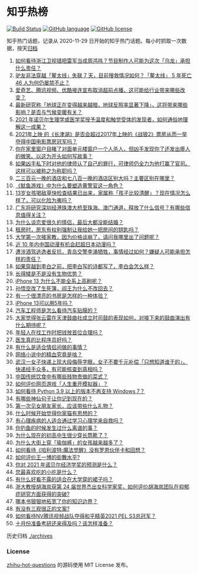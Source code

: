 # 知乎热榜
[![Build Status](https://github.com/ToWeLong/zhihu-hot-questions/workflows/CI/badge.svg)](https://github.com/ToWeLong/zhihu-hot-questions/actions)
[![GitHub language](https://img.shields.io/badge/language-golang-orange.svg)](https://golang.org/)
[![GitHub license](https://img.shields.io/github/license/ToWeLong/zhihu-hot-questions)](https://github.com/ToWeLong/zhihu-hot-questions/blob/main/LICENSE)

知乎热门话题，记录从 2020-11-29 日开始的知乎热门话题。每小时抓取一次数据，按天[归档](./archives)

<!-- BEGIN -->

1. [如何看待浙江卫视错把雷军当成周鸿祎？节目制作人可能为这次「乌龙」承担什么责任？](https://www.zhihu.com/question/490382852)
1. [驴友非法穿越「鳌太线」失联 7 天，目前搜救情况如何？「鳌太线」 5 年死亡 46 人为何仍屡禁不止？](https://www.zhihu.com/question/490412697)
1. [爱奇艺、腾讯视频、优酷接连宣布取消超前点播，这可能给行业带来哪些改变？](https://www.zhihu.com/question/490544847)
1. [最新研究称「地球正在变得越来越暗，地球反照率显著下降」，这将带来哪些影响？是否与气候变暖有关？](https://www.zhihu.com/question/490238218)
1. [2021 年诺贝尔生理学或医学奖授予温度和触觉受体的发现者，如何通俗地理解这一成果？](https://www.zhihu.com/question/490579885)
1. [2021年上映 的《长津湖》是否会超过2017年上映的《战狼2》票房从而一举夺得中国电影票房冠军吗？](https://www.zhihu.com/question/471791736)
1. [你在家里窗户目睹了对面单元楼窗户一个人杀人，但凶手发现你了还发出瘆人的微笑。以这为开头如何写故事？](https://www.zhihu.com/question/467581606)
1. [如果凶手私下时对他的律师认了自己的罪行，可律师仍全力为他打赢了官司。这样可以被称之为称职吗？](https://www.zhihu.com/question/471281291)
1. [二三百元一晚的酒店和七八百一晚的酒店区别大吗？主要区别在哪里？](https://www.zhihu.com/question/486503426)
1. [《鱿鱼游戏》中为什么要塑造黄警官这一角色？](https://www.zhihu.com/question/489041280)
1. [13岁女孩喝敌草快检查结果已出来，家属称「孩子比较清醒」？现在情况怎么样了，可以化险为夷吗？](https://www.zhihu.com/question/490413635)
1. [广东将研究深圳经港珠澳大桥至珠海、澳门通道，释放了什么信号？有哪些信息值得关注？](https://www.zhihu.com/question/490421821)
1. [为什么谈恋爱很久的情侣，最后大都没能结婚？](https://www.zhihu.com/question/461388898)
1. [租房时，房东有权利强制让我给她一把房间的钥匙吗？](https://www.zhihu.com/question/462612155)
1. [大学第一次接家教，因为价格谈崩了，请问我哪里出了问题呢？](https://www.zhihu.com/question/481129142)
1. [近 10 年内中国动漫有机会赶超日本动漫吗？](https://www.zhihu.com/question/480368116)
1. [遭涉酒驾逃逸者反抗，青岛交警李涌牺牲，事情经过如何？嫌疑人可能承担怎样的责任？](https://www.zhihu.com/question/490541078)
1. [如果穿越到李白之前，把李白写的诗都写了，李白会怎么样？](https://www.zhihu.com/question/362535601)
1. [长得矮是不是没有生物优势？](https://www.zhihu.com/question/490081979)
1. [iPhone 13 为什么不能全系上高刷呢？](https://www.zhihu.com/question/486869099)
1. [孙悟空改了生死簿，阎王为什么不改回去？](https://www.zhihu.com/question/444695125)
1. [有一个很漂亮的书房是怎样的一种体验？](https://www.zhihu.com/question/37664691)
1. [iPhone 13可以用5年吗？](https://www.zhihu.com/question/485003417)
1. [汽车工程师是怎么看待汽车贴膜的？](https://www.zhihu.com/question/302342854)
1. [大家觉得张云雷在天津鼓曲社成立时司鼓的表现如何，对接下来的鼓曲演出有什么期待呢？](https://www.zhihu.com/question/490363830)
1. [年轻人在找工作时把钱放首位合理吗？](https://www.zhihu.com/question/489552124)
1. [医生真的比程序员好吗？](https://www.zhihu.com/question/483390920)
1. [有什么是适合情侣间做的事情？](https://www.zhihu.com/question/23415480)
1. [网络小说中的精血究竟是啥？](https://www.zhihu.com/question/489208133)
1. [武汉一女子快递上现大段侮辱字眼，女子不要千元补偿「只想知道谁干的」，快递经手众多，有可能核查到真相吗？](https://www.zhihu.com/question/490408648)
1. [中国传统饮食中有哪些贱物贵做的菜式？](https://www.zhihu.com/question/489451884)
1. [如何评价网页游戏「人生重开模拟器」？](https://www.zhihu.com/question/484526139)
1. [如何看待 Python 3.9 以上的版本不再支持 Windows 7？](https://www.zhihu.com/question/481576477)
1. [有哪些神仙句子让你记到现在的？](https://www.zhihu.com/question/481396309)
1. [第一次见女朋友家长，应该带些什么礼物？](https://www.zhihu.com/question/288113119)
1. [什么时候开始觉得你家猫有思想的？](https://www.zhihu.com/question/310871628)
1. [有心理疾病的人适合通过学习心理学来自救吗？](https://www.zhihu.com/question/377588032)
1. [你钓鱼的时候发生过什么离谱的事？](https://www.zhihu.com/question/468943312)
1. [为什么现在的初高中生很少穿长筒靴了？](https://www.zhihu.com/question/366867822)
1. [为什么大街上穿「瑜伽裤」的女孩越来越多了？](https://www.zhihu.com/question/482331957)
1. [如何看待《哈利波特:魔法觉醒》没有罗恩伙伴卡和回想？](https://www.zhihu.com/question/489223025)
1. [如何评价王一博的街舞水平?](https://www.zhihu.com/question/409700681)
1. [你对 2021 年诺贝尔经济学奖的预测是什么？](https://www.zhihu.com/question/486603282)
1. [您最喜欢吃的小吃是什么？](https://www.zhihu.com/question/349035638)
1. [有什么好看不露的适合在大学穿的裙子吗？](https://www.zhihu.com/question/467046196)
1. [浙大教授胡海岚获第 24 届世界杰出女科学家奖，如何评价胡海岚团队在抑郁症研究方面获得的突破?](https://www.zhihu.com/question/267492786)
1. [哪本书狠狠地拓宽了你的知识边界？](https://www.zhihu.com/question/484187638)
1. [有没有三观很正的文案?](https://www.zhihu.com/question/465646312)
1. [如何看待NV腾讯视频战队夺得和平精英2021 PEL S3总冠军？](https://www.zhihu.com/question/490484582)
1. [十月份准备考研还来得及吗？该怎样准备？](https://www.zhihu.com/question/488673456)

<!-- END -->

历史归档 [./archives](./archives)


### License
[zhihu-hot-questions](https://github.com/towelong/zhihu-hot-questions) 的源码使用 MIT License 发布。